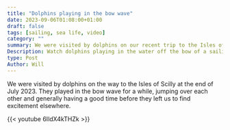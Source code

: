 ```yaml
---
title: "Dolphins playing in the bow wave"
date: 2023-09-06T01:08:00+01:00
draft: false
tags: [sailing, sea life, video]
category: ""
summary: We were visited by dolphins on our recent trip to the Isles of Scilly
Description: Watch dolphins playing in the water off the bow of a sailing yacht
type: Post
Author: Will
---
```


We were visited by dolphins on the way to the Isles of Scilly at the end of July 2023. They played in the bow wave for a while, jumping over each other and generally having a good time before they left us to find excitement elsewhere.

{{< youtube 6IldX4kTHZk >}}
